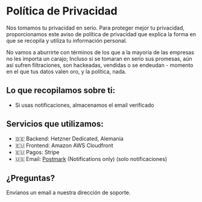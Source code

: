 # Política de Privacidad

Nos tomamos tu privacidad en serio. Para proteger mejor tu privacidad, proporcionamos este aviso de política de privacidad que explica la forma en que se recopila y utiliza tu información personal.

No vamos a aburrirte con términos de los que a la mayoría de las empresas no les importa un carajo; Incluso si se tomaran en serio sus promesas, aún así sufren filtraciones, son hackeadas, vendidas o se endeudan - momento en el que tus datos valen oro, y la política, nada.

## Lo que recopilamos sobre ti:

- Si usas notificaciones, almacenamos el email verificado

## Servicios que utilizamos:

- 🇩🇪 Backend: Hetzner Dedicated, Alemania
- 🇪🇺 Frontend: Amazon AWS Cloudfront
- 🇪🇺 Pagos: Stripe
- 🇺🇸 Email: [Postmark](https://postmarkapp.com/eu-privacy) (Notifications only) (solo notificaciones)

## ¿Preguntas?

Envíanos un email a nuestra dirección de soporte.